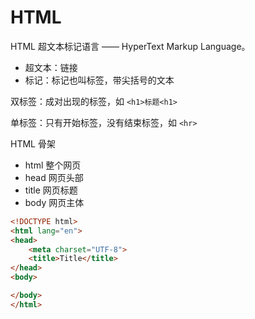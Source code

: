 # HTML

HTML 超文本标记语言 —— HyperText Markup Language。

- 超文本：链接
- 标记：标记也叫标签，带尖括号的文本



双标签：成对出现的标签，如 `<h1>标题<h1>`

单标签：只有开始标签，没有结束标签，如 `<hr>`



HTML 骨架

- html 整个网页
- head 网页头部
- title 网页标题
- body 网页主体

~~~html
<!DOCTYPE html>
<html lang="en">
<head>
    <meta charset="UTF-8">
    <title>Title</title>
</head>
<body>

</body>
</html>
~~~





